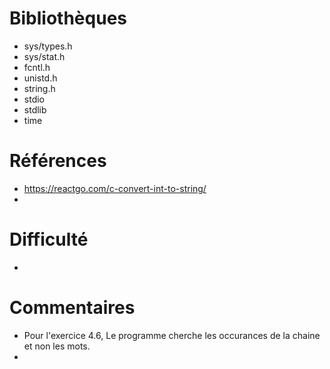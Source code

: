 # Bibliothèques
* sys/types.h
* sys/stat.h
* fcntl.h
* unistd.h
* string.h
* stdio
* stdlib
* time

# Références
* https://reactgo.com/c-convert-int-to-string/
*

# Difficulté
*

# Commentaires
* Pour l'exercice 4.6, Le programme cherche les occurances de la chaine et non les mots.
* 

